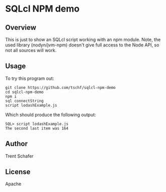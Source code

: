 # SQLcl NPM demo

## Overview

This is just to show an SQLcl script working with an npm module. Note, the used library (nodyn/jvm-npm) doesn't give full access to the Node API, so not all sources will work.

## Usage

To try this program out:

```
git clone https://github.com/tschf/sqlcl-npm-demo
cd sqlcl-npm-demo
npm i
sql connectString
script lodashExample.js
```

Which should produce the following output:

```
SQL> script lodashExample.js
The second last item was 164

```

## Author

Trent Schafer

## License

Apache
